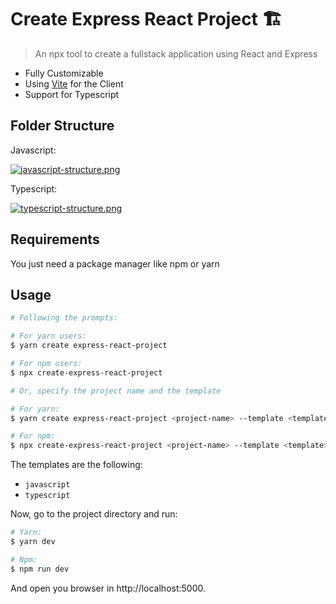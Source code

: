 # Create Express React Project 🏗

> An npx tool to create a fullstack application using React and Express

- Fully Customizable
- Using [Vite](https://vitejs.dev/) for the Client
- Support for Typescript

## Folder Structure

Javascript:

[![javascript-structure.png](https://i.postimg.cc/SskmTwyD/javascript-structure.png)](https://postimg.cc/LqQdhQg1)

Typescript:

[![typescript-structure.png](https://i.postimg.cc/GmTYdsv6/typescript-structure.png)](https://postimg.cc/VJ15FvGF)

## Requirements

You just need a package manager like npm or yarn

## Usage

```bash
# Following the prompts:

# For yarn users:
$ yarn create express-react-project

# For npm users:
$ npx create-express-react-project

# Or, specify the project name and the template

# For yarn:
$ yarn create express-react-project <project-name> --template <template>

# For npm:
$ npx create-express-react-project <project-name> --template <template>
```

The templates are the following:

- `javascript`
- `typescript`

Now, go to the project directory and run:

```bash
# Yarn:
$ yarn dev

# Npm:
$ npm run dev
```

And open you browser in http://localhost:5000.

